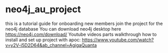 # neo4j_au_project
this is a tutorial guide for onboarding new members join the project for the neo4j database
You can download neo4j desktop here https://neo4j.com/download/
Youtube videos parts walkthrough how to install and set up project with apoc: https://www.youtube.com/watch?v=y2V-i5D2D64&ab_channel=AgigaQuanta
